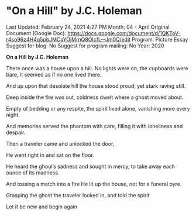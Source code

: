 # "On a Hill" by J.C. Holeman

Last Updated: February 24, 2021 4:27 PM
Month: 04 - April
Original Document (Google Doc): https://docs.google.com/document/d/1QKToV-r4so96z4H4q5pbJMCaYOjMrnQ8OIcfL--Jm0Q/edit
Program: Picture Essay
Suggest for blog: No
Suggest for program mailing: No
Year: 2020

**On a Hill by J.C. Holeman**

There once was a house upon a hill. No lights were on, the cupboards were bare, it seemed as if no one lived there.

And up upon that desolate hill the house stood proud, yet stark raving still.

Deep inside the fire was out, coldness dwelt where a ghost moved about.

Empty of bedding or any respite, the spirit lived alone, vanishing more every night.

And memories served the phantom with care, filling it with loneliness and despair.

Then a traveler came and unlocked the door,

He went right in and sat on the floor.

He heard the ghoul’s sadness and sought in mercy, to take away each ounce of its madness.

And tossing a match into a fire He lit up the house, not for a funeral pyre.

Grasping the ghost the traveler looked in, and told the spirit

Let it be new and begin again